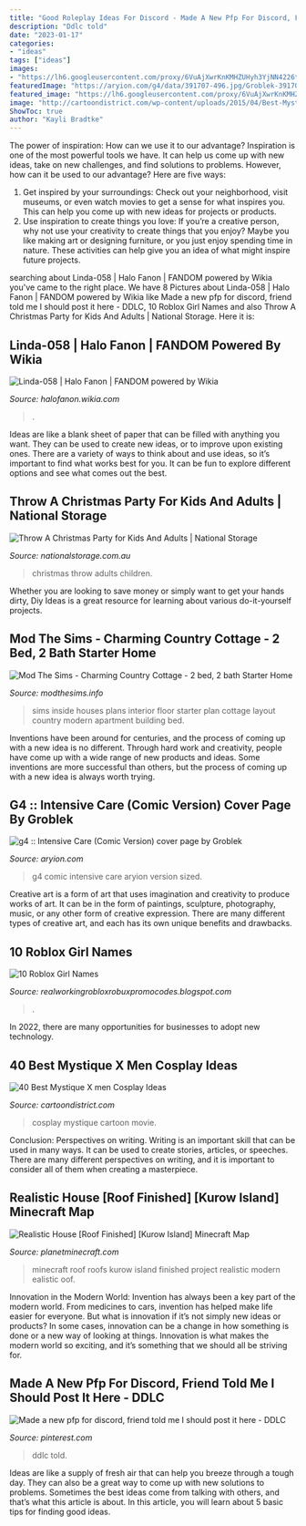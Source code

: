 ```yaml
---
title: "Good Roleplay Ideas For Discord - Made A New Pfp For Discord, Friend Told Me I Should Post It Here"
description: "Ddlc told"
date: "2023-01-17"
categories:
- "ideas"
tags: ["ideas"]
images:
- "https://lh6.googleusercontent.com/proxy/6VuAjXwrKnKMHZUHyh3YjNN4226th4XrSkYqxNz5gNgaevlowBv-ai3lwG2uT5jh1TPk2njV1rcAMWXd0KkHSRo_FKiEPMpwcRoOqTDW0BYqIvDTswziaBBrjtTwVGq1VW2TWGMkQuqZCfMcAtV6rn__Lwb7GWblOopZog=w1200-h630-p-k-no-nu"
featuredImage: "https://aryion.com/g4/data/391707-496.jpg/Groblek-391707-IntensiveCare01byLadyDrasami.jpg"
featured_image: "https://lh6.googleusercontent.com/proxy/6VuAjXwrKnKMHZUHyh3YjNN4226th4XrSkYqxNz5gNgaevlowBv-ai3lwG2uT5jh1TPk2njV1rcAMWXd0KkHSRo_FKiEPMpwcRoOqTDW0BYqIvDTswziaBBrjtTwVGq1VW2TWGMkQuqZCfMcAtV6rn__Lwb7GWblOopZog=w1200-h630-p-k-no-nu"
image: "http://cartoondistrict.com/wp-content/uploads/2015/04/Best-Mystique-X-men-Cosplay-Ideas030.jpg"
ShowToc: true
author: "Kayli Bradtke"
---
```



The power of inspiration: How can we use it to our advantage?
Inspiration is one of the most powerful tools we have. It can help us come up with new ideas, take on new challenges, and find solutions to problems. However, how can it be used to our advantage? Here are five ways: 
1) Get inspired by your surroundings: Check out your neighborhood, visit museums, or even watch movies to get a sense for what inspires you. This can help you come up with new ideas for projects or products. 
2) Use inspiration to create things you love: If you’re a creative person, why not use your creativity to create things that you enjoy? Maybe you like making art or designing furniture, or you just enjoy spending time in nature. These activities can help give you an idea of what might inspire future projects.

	

		
searching about Linda-058 | Halo Fanon | FANDOM powered by Wikia you've came to the right place. We have 8 Pictures about Linda-058 | Halo Fanon | FANDOM powered by Wikia like Made a new pfp for discord, friend told me I should post it here - DDLC, 10 Roblox Girl Names and also Throw A Christmas Party for Kids And Adults | National Storage. Here it is:
		
    
## Linda-058 | Halo Fanon | FANDOM Powered By Wikia

<img loading=lazy src="https://vignette.wikia.nocookie.net/halofanon/images/4/4b/Linda.png/revision/latest?cb=20101022185619" onerror="this.onerror=null;this.src='https://tse2.mm.bing.net/th?id=OIP.5uxb4U3OdAfmy_tlig5v4AHaGn&amp;pid=15.1';" alt="Linda-058 | Halo Fanon | FANDOM powered by Wikia">

_Source: halofanon.wikia.com_

>. 

	

Ideas are like a blank sheet of paper that can be filled with anything you want. They can be used to create new ideas, or to improve upon existing ones. There are a variety of ways to think about and use ideas, so it’s important to find what works best for you. It can be fun to explore different options and see what comes out the best.

    
## Throw A Christmas Party For Kids And Adults | National Storage

<img loading=lazy src="https://nationalstorage.com.au/wp-content/uploads/2018/11/Kids-Colouring-in.jpg" onerror="this.onerror=null;this.src='https://tse2.mm.bing.net/th?id=OIP.EbDCfW8wXJpKzJ7kuEnRvQHaE8&amp;pid=15.1';" alt="Throw A Christmas Party for Kids And Adults | National Storage">

_Source: nationalstorage.com.au_

>christmas throw adults children. 

	

Whether you are looking to save money or simply want to get your hands dirty, Diy Ideas is a great resource for learning about various do-it-yourself projects.

    
## Mod The Sims - Charming Country Cottage - 2 Bed, 2 Bath Starter Home

<img loading=lazy src="http://thumbs.modthesims2.com/img/6/6/8/1/5/MTS_Carramaena-953418-cottage2-inside.jpg" onerror="this.onerror=null;this.src='https://tse2.mm.bing.net/th?id=OIP.Ydhdkah5kmO-XRwX62A4rQHaES&amp;pid=15.1';" alt="Mod The Sims - Charming Country Cottage - 2 bed, 2 bath Starter Home">

_Source: modthesims.info_

>sims inside houses plans interior floor starter plan cottage layout country modern apartment building bed. 

	

Inventions have been around for centuries, and the process of coming up with a new idea is no different. Through hard work and creativity, people have come up with a wide range of new products and ideas. Some inventions are more successful than others, but the process of coming up with a new idea is always worth trying.

    
## G4 :: Intensive Care (Comic Version) Cover Page By Groblek

<img loading=lazy src="https://aryion.com/g4/data/391707-496.jpg/Groblek-391707-IntensiveCare01byLadyDrasami.jpg" onerror="this.onerror=null;this.src='https://tse2.mm.bing.net/th?id=OIP.Fql6zMEegE1tfROcRkcDIgHaKe&amp;pid=15.1';" alt="g4 :: Intensive Care (Comic Version) cover page by Groblek">

_Source: aryion.com_

>g4 comic intensive care aryion version sized. 

	

Creative art is a form of art that uses imagination and creativity to produce works of art. It can be in the form of paintings, sculpture, photography, music, or any other form of creative expression. There are many different types of creative art, and each has its own unique benefits and drawbacks.

    
## 10 Roblox Girl Names

<img loading=lazy src="https://lh6.googleusercontent.com/proxy/6VuAjXwrKnKMHZUHyh3YjNN4226th4XrSkYqxNz5gNgaevlowBv-ai3lwG2uT5jh1TPk2njV1rcAMWXd0KkHSRo_FKiEPMpwcRoOqTDW0BYqIvDTswziaBBrjtTwVGq1VW2TWGMkQuqZCfMcAtV6rn__Lwb7GWblOopZog=w1200-h630-p-k-no-nu" onerror="this.onerror=null;this.src='https://tse2.mm.bing.net/th?id=OIP.v1zZ5dlDyseJ-G3CYuPZ9gHaJV&amp;pid=15.1';" alt="10 Roblox Girl Names">

_Source: realworkingrobloxrobuxpromocodes.blogspot.com_

>. 

	

In 2022, there are many opportunities for businesses to adopt new technology.

    
## 40 Best Mystique X Men Cosplay Ideas

<img loading=lazy src="http://cartoondistrict.com/wp-content/uploads/2015/04/Best-Mystique-X-men-Cosplay-Ideas030.jpg" onerror="this.onerror=null;this.src='https://tse2.mm.bing.net/th?id=OIP.Db8rUKrpJSYV6NgRgGHUgwHaKq&amp;pid=15.1';" alt="40 Best Mystique X men Cosplay Ideas">

_Source: cartoondistrict.com_

>cosplay mystique cartoon movie. 

	

Conclusion: Perspectives on writing.
Writing is an important skill that can be used in many ways. It can be used to create stories, articles, or speeches. There are many different perspectives on writing, and it is important to consider all of them when creating a masterpiece.

    
## Realistic House [Roof Finished] [Kurow Island] Minecraft Map

<img loading=lazy src="https://static.planetminecraft.com/files/resource_media/screenshot/1206/Picture-1_1438987.jpg" onerror="this.onerror=null;this.src='https://tse3.mm.bing.net/th?id=OIP.6m6Bo5dVOIAR0rLC-npe5gHaEo&amp;pid=15.1';" alt="Realistic House [Roof Finished] [Kurow Island] Minecraft Map">

_Source: planetminecraft.com_

>minecraft roof roofs kurow island finished project realistic modern ealistic oof. 

	

Innovation in the Modern World:
Invention has always been a key part of the modern world. From medicines to cars, invention has helped make life easier for everyone. But what is innovation if it’s not simply new ideas or products? In some cases, innovation can be a change in how something is done or a new way of looking at things. Innovation is what makes the modern world so exciting, and it’s something that we should all be striving for.

    
## Made A New Pfp For Discord, Friend Told Me I Should Post It Here - DDLC

<img loading=lazy src="https://i.pinimg.com/736x/b0/eb/e5/b0ebe57df94001519920a5be6afe9873.jpg" onerror="this.onerror=null;this.src='https://tse2.mm.bing.net/th?id=OIP.yHLbMHz0wZA7B0FCYR46JQHaHa&amp;pid=15.1';" alt="Made a new pfp for discord, friend told me I should post it here - DDLC">

_Source: pinterest.com_

>ddlc told. 

	

Ideas are like a supply of fresh air that can help you breeze through a tough day. They can also be a great way to come up with new solutions to problems. Sometimes the best ideas come from talking with others, and that’s what this article is about. In this article, you will learn about 5 basic tips for finding good ideas.


